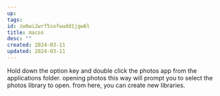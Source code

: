 ```yaml
---
up: 
tags: 
id: zw6wi2wrf5sofwudd1jgw6l
title: macos
desc: ""
created: 2024-03-11
updated: 2024-03-11
---
```

Hold down the option key and double click the photos app from the applications folder. opening photos this way will prompt you to select the photos library to open. from here, you can create new libraries.